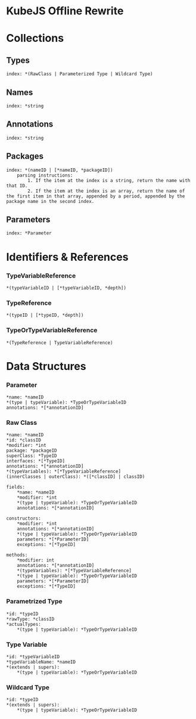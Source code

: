 # KubeJS Offline Rewrite

# Collections

## Types

```
index: *(RawClass | Parameterized Type | Wildcard Type)
```

## Names

```
index: *string
```

## Annotations

```
index: *string
```

## Packages

```
index: *(nameID | [*nameID, *packageID])
    parsing instructions:
        1. If the item at the index is a string, return the name with that ID.
        2. If the item at the index is an array, return the name of the first item in that array, appended by a period, appended by the package name in the second index.
```

## Parameters

```
index: *Parameter
```

# Identifiers & References

### TypeVariableReference

```
*(typeVariableID | [*typeVariableID, *depth])
```

### TypeReference

```
*(typeID | [*typeID, *depth])
```

### TypeOrTypeVariableReference

```
*(TypeReference | TypeVariableReference)
```

# Data Structures

### Parameter
```
*name: *nameID
*(type | typeVariable): *TypeOrTypeVariableID
annotations: *[*annotationID]
```

### Raw Class

```
*name: *nameID
*id: *classID
*modifier: *int
package: *packageID
superClass: *TypeID
interfaces: *[*TypeID]
annotations: *[*annotationID]
*(typeVariables): *[*TypeVariableReference]
(innerClasses | outerClass): *([*classID] | classID)

fields:
    *name: *nameID
    *modifier: *int
    *(type | typeVariable): *TypeOrTypeVariableID
    annotations: *[*annotationID]

constructors:
    *modifier: *int
    annotations: *[*annotationID]
    *(type | typeVariable): *TypeOrTypeVariableID
    parameters: *[*ParameterID]
    exceptions: *[*TypeID]

methods:
    *modifier: int
    annotations: *[*annotationID]
    *(typeVariables): *[*TypeVariableReference]
    *(type | typeVariable): *TypeOrTypeVariableID
    parameters: *[*ParameterID]
    exceptions: *[*TypeID]
```

### Parametrized Type

```
*id: *typeID
*rawType: *classID
*actualTypes:
    *(type | typeVariable): *TypeOrTypeVariableID
```

### Type Variable

```
*id: *typeVariableID
*typeVariableName: *nameID
*(extends | supers):
    *(type | typeVariable): *TypeOrTypeVariableID
```

### Wildcard Type

```
*id: *typeID
*(extends | supers):
    *(type | typeVariable): *TypeOrTypeVariableID
```